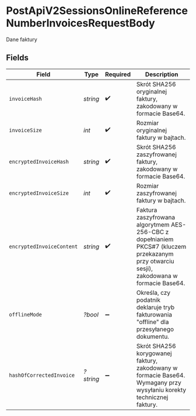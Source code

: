 # PostApiV2SessionsOnlineReferenceNumberInvoicesRequestBody

Dane faktury


## Fields

| Field                                                                                                                                      | Type                                                                                                                                       | Required                                                                                                                                   | Description                                                                                                                                |
| ------------------------------------------------------------------------------------------------------------------------------------------ | ------------------------------------------------------------------------------------------------------------------------------------------ | ------------------------------------------------------------------------------------------------------------------------------------------ | ------------------------------------------------------------------------------------------------------------------------------------------ |
| `invoiceHash`                                                                                                                              | *string*                                                                                                                                   | :heavy_check_mark:                                                                                                                         | Skrót SHA256 oryginalnej faktury, zakodowany w formacie Base64.                                                                            |
| `invoiceSize`                                                                                                                              | *int*                                                                                                                                      | :heavy_check_mark:                                                                                                                         | Rozmiar oryginalnej faktury w bajtach.                                                                                                     |
| `encryptedInvoiceHash`                                                                                                                     | *string*                                                                                                                                   | :heavy_check_mark:                                                                                                                         | Skrót SHA256 zaszyfrowanej faktury, zakodowany w formacie Base64.                                                                          |
| `encryptedInvoiceSize`                                                                                                                     | *int*                                                                                                                                      | :heavy_check_mark:                                                                                                                         | Rozmiar zaszyfrowanej faktury w bajtach.                                                                                                   |
| `encryptedInvoiceContent`                                                                                                                  | *string*                                                                                                                                   | :heavy_check_mark:                                                                                                                         | Faktura zaszyfrowana algorytmem AES-256-CBC z dopełnianiem PKCS#7 (kluczem przekazanym przy otwarciu sesji), zakodowana w formacie Base64. |
| `offlineMode`                                                                                                                              | *?bool*                                                                                                                                    | :heavy_minus_sign:                                                                                                                         | Określa, czy podatnik deklaruje tryb fakturowania "offline" dla przesyłanego dokumentu.                                                    |
| `hashOfCorrectedInvoice`                                                                                                                   | *?string*                                                                                                                                  | :heavy_minus_sign:                                                                                                                         | Skrót SHA256 korygowanej faktury, zakodowany w formacie Base64. Wymagany przy wysyłaniu korekty technicznej faktury.                       |